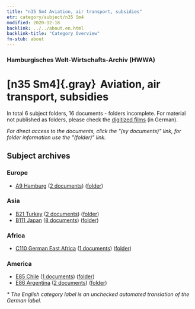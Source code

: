 ```yaml
---
title: "n35 Sm4 Aviation, air transport, subsidies"
etr: category/subject/n35 Sm4
modified: 2020-12-18
backlink: ../../about.en.html
backlink-title: "Category Overview"
fn-stub: about
---
```


### Hamburgisches Welt-Wirtschafts-Archiv (HWWA)
# [n35 Sm4]{.gray}&#8201; Aviation, air transport, subsidies&#160; 





In total 6 subject folders, 16 documents - folders incomplete.
For material not published as folders, please check the [digitized films](/film/h1_sh) (in German).

_For direct access to the documents, click the "(xy documents)" link, for folder information use the "(folder)" link._

## Subject archives



### Europe

- [A9 Hamburg](../../../geo/about.en.html#A9) (<a href="https://dfg-viewer.de/show/?tx_dlf[id]=https://pm20.zbw.eu/mets/sh/1409xx/140905/1456xx/145687/public.mets.en.xml" target="_blank">2 documents</a>) ([folder](http://purl.org/pressemappe20/folder/sh/140905,145687))

### Asia

- [B21 Turkey](../../../geo/about.en.html#B21) (<a href="https://dfg-viewer.de/show/?tx_dlf[id]=https://pm20.zbw.eu/mets/sh/1411xx/141111/1456xx/145687/public.mets.en.xml" target="_blank">2 documents</a>) ([folder](http://purl.org/pressemappe20/folder/sh/141111,145687))
- [B111 Japan](../../../geo/about.en.html#B111) (<a href="https://dfg-viewer.de/show/?tx_dlf[id]=https://pm20.zbw.eu/mets/sh/1412xx/141272/1456xx/145687/public.mets.en.xml" target="_blank">8 documents</a>) ([folder](http://purl.org/pressemappe20/folder/sh/141272,145687))

### Africa

- [C110 German East Africa](../../../geo/about.en.html#C110) (<a href="https://dfg-viewer.de/show/?tx_dlf[id]=https://pm20.zbw.eu/mets/sh/1414xx/141471/1456xx/145687/public.mets.en.xml" target="_blank">1 documents</a>) ([folder](http://purl.org/pressemappe20/folder/sh/141471,145687))

### America

- [E85 Chile](../../../geo/about.en.html#E85) (<a href="https://dfg-viewer.de/show/?tx_dlf[id]=https://pm20.zbw.eu/mets/sh/1416xx/141691/1456xx/145687/public.mets.en.xml" target="_blank">1 documents</a>) ([folder](http://purl.org/pressemappe20/folder/sh/141691,145687))
- [E86 Argentina](../../../geo/about.en.html#E86) (<a href="https://dfg-viewer.de/show/?tx_dlf[id]=https://pm20.zbw.eu/mets/sh/1416xx/141692/1456xx/145687/public.mets.en.xml" target="_blank">2 documents</a>) ([folder](http://purl.org/pressemappe20/folder/sh/141692,145687))


_* The English category label is an unchecked automated translation of the German label._

